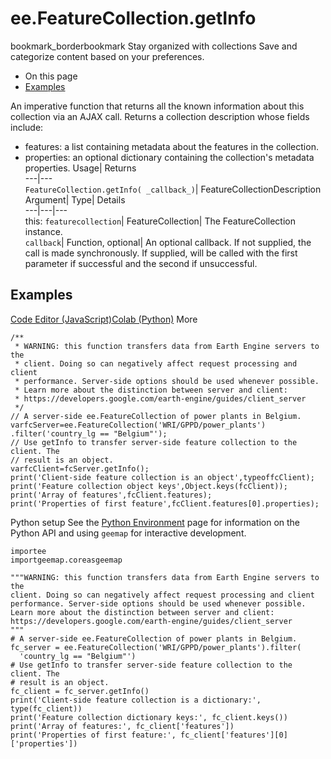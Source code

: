  
#  ee.FeatureCollection.getInfo 
bookmark_borderbookmark Stay organized with collections  Save and categorize content based on your preferences.
  * On this page
  * [Examples](https://developers.google.com/earth-engine/apidocs/ee-featurecollection-getinfo#examples)


An imperative function that returns all the known information about this collection via an AJAX call. 
Returns a collection description whose fields include:
- features: a list containing metadata about the features in the collection.
- properties: an optional dictionary containing the collection's metadata properties.
Usage| Returns  
---|---  
`FeatureCollection.getInfo( _callback_)`| FeatureCollectionDescription  
Argument| Type| Details  
---|---|---  
this: `featurecollection`| FeatureCollection| The FeatureCollection instance.  
`callback`| Function, optional| An optional callback. If not supplied, the call is made synchronously. If supplied, will be called with the first parameter if successful and the second if unsuccessful.  
## Examples
[Code Editor (JavaScript)](https://developers.google.com/earth-engine/apidocs/ee-featurecollection-getinfo#code-editor-javascript-sample)[Colab (Python)](https://developers.google.com/earth-engine/apidocs/ee-featurecollection-getinfo#colab-python-sample) More
```
/**
 * WARNING: this function transfers data from Earth Engine servers to the
 * client. Doing so can negatively affect request processing and client
 * performance. Server-side options should be used whenever possible.
 * Learn more about the distinction between server and client:
 * https://developers.google.com/earth-engine/guides/client_server
 */
// A server-side ee.FeatureCollection of power plants in Belgium.
varfcServer=ee.FeatureCollection('WRI/GPPD/power_plants')
.filter('country_lg == "Belgium"');
// Use getInfo to transfer server-side feature collection to the client. The
// result is an object.
varfcClient=fcServer.getInfo();
print('Client-side feature collection is an object',typeoffcClient);
print('Feature collection object keys',Object.keys(fcClient));
print('Array of features',fcClient.features);
print('Properties of first feature',fcClient.features[0].properties);
```
Python setup
See the [ Python Environment](https://developers.google.com/earth-engine/guides/python_install) page for information on the Python API and using `geemap` for interactive development.
```
importee
importgeemap.coreasgeemap
```
```
"""WARNING: this function transfers data from Earth Engine servers to the
client. Doing so can negatively affect request processing and client
performance. Server-side options should be used whenever possible.
Learn more about the distinction between server and client:
https://developers.google.com/earth-engine/guides/client_server
"""
# A server-side ee.FeatureCollection of power plants in Belgium.
fc_server = ee.FeatureCollection('WRI/GPPD/power_plants').filter(
  'country_lg == "Belgium"')
# Use getInfo to transfer server-side feature collection to the client. The
# result is an object.
fc_client = fc_server.getInfo()
print('Client-side feature collection is a dictionary:', type(fc_client))
print('Feature collection dictionary keys:', fc_client.keys())
print('Array of features:', fc_client['features'])
print('Properties of first feature:', fc_client['features'][0]['properties'])
```

